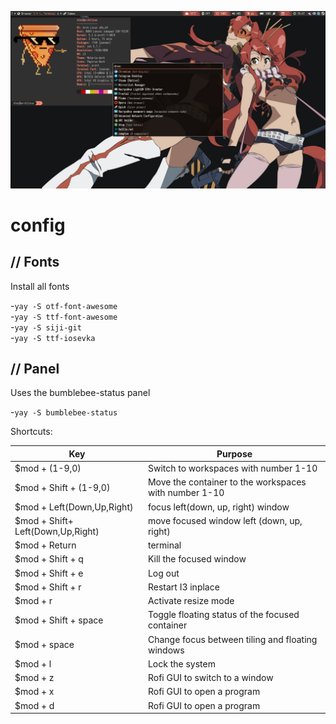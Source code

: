 ![logo](https://raw.githubusercontent.com/Stezkoy/config/master/screen1.png) <br />

# config

## // Fonts
Install all fonts <br />

-`yay -S otf-font-awesome`<br />
-`yay -S ttf-font-awesome`<br />
-`yay -S siji-git`<br />
-`yay -S ttf-iosevka` <br />

## // Panel

Uses the bumblebee-status panel <br />

-`yay -S bumblebee-status` <br />

Shortcuts:

| Key                        | Purpose                                                                             |
| ---                        | -------                                                                             |
| $mod + (1-9,0)             | Switch to workspaces with number 1-10                                               |
| $mod + Shift + (1-9,0)     | Move the container to the workspaces with number 1-10                               |
| $mod + Left(Down,Up,Right) | focus left(down, up, right) window                                                  |
| $mod + Shift+ Left(Down,Up,Right) | move focused window left (down, up, right)                                   |
| $mod + Return              | terminal                                                                            |
| $mod + Shift + q           | Kill the focused window                                                             |
| $mod + Shift + e           | Log out                                                                             |
| $mod + Shift + r           | Restart I3 inplace                                                                  |
| $mod + r                   | Activate resize mode                                                                |
| $mod + Shift + space       | Toggle floating status of the focused container                                     |
| $mod + space               | Change focus between tiling and floating windows                                    |
| $mod + l                   | Lock the system                                                                     |
| $mod + z                   | Rofi GUI to switch to a window                                                      |
| $mod + x                   | Rofi GUI to open a program                                                          |
| $mod + d                   | Rofi GUI to open a program                                                          |
